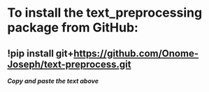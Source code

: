 # To install the text_preprocessing package from GitHub:
!pip install git+https://github.com/Onome-Joseph/text-preprocess.git
---
***Copy and paste the text above***
